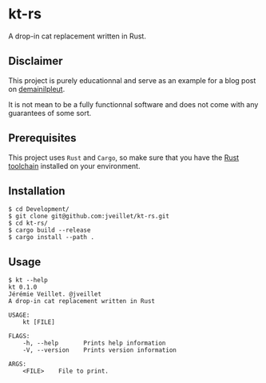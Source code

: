 # kt-rs

A drop-in cat replacement written in Rust.

## Disclaimer

This project is purely educationnal and serve as an example for a blog post on [demainilpleut](https://www.demainilpleut.fr/).

It is not mean to be a fully functionnal software and does not come with any guarantees of some sort.

## Prerequisites

This project uses `Rust` and `Cargo`, so make sure that you have the [Rust toolchain](https://rustup.rs/) installed on your environment.

## Installation

```
$ cd Development/
$ git clone git@github.com:jveillet/kt-rs.git
$ cd kt-rs/
$ cargo build --release
$ cargo install --path .
```

## Usage

```
$ kt --help
kt 0.1.0
Jérémie Veillet. @jveillet
A drop-in cat replacement written in Rust

USAGE:
    kt [FILE]

FLAGS:
    -h, --help       Prints help information
    -V, --version    Prints version information

ARGS:
    <FILE>    File to print.
```
